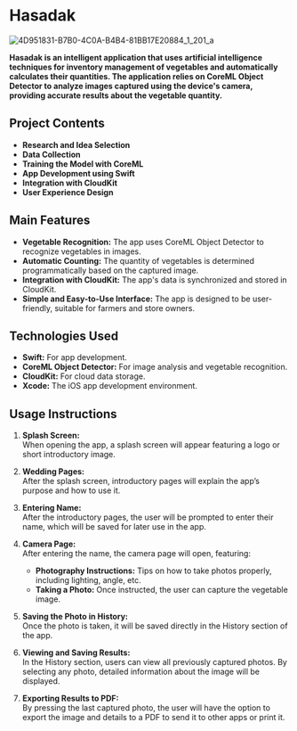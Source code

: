 # Hasadak


![4D951831-B7B0-4C0A-B4B4-81BB17E20884_1_201_a](https://github.com/user-attachments/assets/5024b538-af92-4f2e-95d0-6071f8143489)



**Hasadak is an intelligent application that uses artificial intelligence techniques for inventory management of vegetables and automatically calculates their quantities. The application relies on **CoreML Object Detector** to analyze images captured using the device's camera, providing accurate results about the vegetable quantity.**

## Project Contents

- **Research and Idea Selection**
- **Data Collection**
- **Training the Model with CoreML**
- **App Development using Swift**
- **Integration with CloudKit**
- **User Experience Design**

## Main Features

- **Vegetable Recognition:** The app uses CoreML Object Detector to recognize vegetables in images.
- **Automatic Counting:** The quantity of vegetables is determined programmatically based on the captured image.
- **Integration with CloudKit:** The app's data is synchronized and stored in CloudKit.
- **Simple and Easy-to-Use Interface:** The app is designed to be user-friendly, suitable for farmers and store owners.

## Technologies Used

- **Swift:** For app development.
- **CoreML Object Detector:** For image analysis and vegetable recognition.
- **CloudKit:** For cloud data storage.
- **Xcode:** The iOS app development environment.

## Usage Instructions

1. **Splash Screen:**  
   When opening the app, a splash screen will appear featuring a logo or short introductory image.

2. **Wedding Pages:**  
   After the splash screen, introductory pages will explain the app’s purpose and how to use it.

3. **Entering Name:**  
   After the introductory pages, the user will be prompted to enter their name, which will be saved for later use in the app.

4. **Camera Page:**  
   After entering the name, the camera page will open, featuring:
   - **Photography Instructions:** Tips on how to take photos properly, including lighting, angle, etc.
   - **Taking a Photo:** Once instructed, the user can capture the vegetable image.

5. **Saving the Photo in History:**  
   Once the photo is taken, it will be saved directly in the History section of the app.

6. **Viewing and Saving Results:**  
   In the History section, users can view all previously captured photos. By selecting any photo, detailed information about the image will be displayed.

7. **Exporting Results to PDF:**  
   By pressing the last captured photo, the user will have the option to export the image and details to a PDF to send it to other apps or print it.

